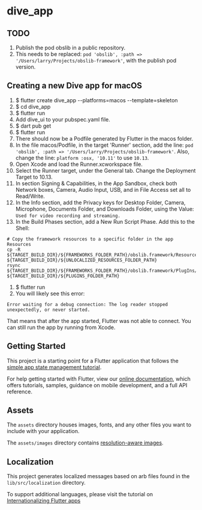 # dive_app

## TODO
1. Publish the pod obslib in a public repository.
1. This needs to be replaced: `pod 'obslib', :path => '/Users/larry/Projects/obslib-framework'`,
with the publish pod version.

## Creating a new Dive app for macOS

1. $ flutter create dive_app --platforms=macos --template=skeleton
1. $ cd dive_app
1. $ flutter run
1. Add dive_ui to your pubspec.yaml file.
1. $ dart pub get
1. $ flutter run
1. There should now be a Podfile generated by Flutter in the macos folder.
1. In the file macos/Podfile, in the target 'Runner' section, add the line: `pod 'obslib', :path => '/Users/larry/Projects/obslib-framework'`. Also, change the line: `platform :osx, '10.11'` to use `10.13`.
1. Open Xcode and load the Runner.xcworkspace file.
1. Select the Runner target, under the General tab. Change the Deployment Target to 10.13.
1. In section Signing & Capabilities, in the App Sandbox, check both Network boxes, 
Camera, Audio Input, USB, and in File Access set all to Read/Write.
1. In the Info section, add the Privacy keys for Desktop Folder, Camera, Microphone, Documents Folder,
and Downloads Folder, using the Value: `Used for video recording and streaming.`
1. In the Build Phases section, add a New Run Script Phase. Add this to the Shell:
```
# Copy the framework resources to a specific folder in the app Resources
cp -R ${TARGET_BUILD_DIR}/${FRAMEWORKS_FOLDER_PATH}/obslib.framework/Resources/data ${TARGET_BUILD_DIR}/${UNLOCALIZED_RESOURCES_FOLDER_PATH}
rsync ${TARGET_BUILD_DIR}/${FRAMEWORKS_FOLDER_PATH}/obslib.framework/PlugIns/* ${TARGET_BUILD_DIR}/${PLUGINS_FOLDER_PATH}
```
1. $ flutter run
1. You will likely see this error:
```
Error waiting for a debug connection: The log reader stopped unexpectedly, or never started.
```
That means that after the app started, Flutter was not able to connect. You can still
run the app by running from Xcode.

## Getting Started

This project is a starting point for a Flutter application that follows the
[simple app state management
tutorial](https://flutter.dev/docs/development/data-and-backend/state-mgmt/simple).

For help getting started with Flutter, view our
[online documentation](https://flutter.dev/docs), which offers tutorials,
samples, guidance on mobile development, and a full API reference.

## Assets

The `assets` directory houses images, fonts, and any other files you want to
include with your application.

The `assets/images` directory contains [resolution-aware
images](https://flutter.dev/docs/development/ui/assets-and-images#resolution-aware).

## Localization

This project generates localized messages based on arb files found in
the `lib/src/localization` directory.

To support additional languages, please visit the tutorial on
[Internationalizing Flutter
apps](https://flutter.dev/docs/development/accessibility-and-localization/internationalization)
